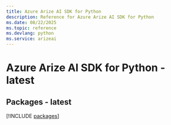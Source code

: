 ```yaml
---
title: Azure Arize AI SDK for Python
description: Reference for Azure Arize AI SDK for Python
ms.date: 08/22/2025
ms.topic: reference
ms.devlang: python
ms.service: arizeai
---
```

# Azure Arize AI SDK for Python - latest
## Packages - latest
[!INCLUDE [packages](arize-ai-index.md)]